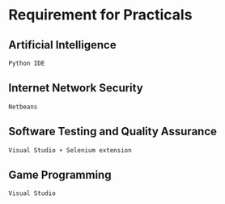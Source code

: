 # Requirement for Practicals

 ## Artificial Intelligence
    
    Python IDE  

 ## Internet Network Security

    Netbeans
 ## Software Testing and Quality Assurance

    Visual Studio + Selenium extension

 ## Game Programming

    Visual Studio 